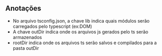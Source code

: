 ## Anotações
- No arquivo tsconfig.json, a chave lib indica quais módulos serão carregados pelo typescript (ex:DOM)
- A chave outDir indica onde os arquivos js gerados pelo ts serão armazenados
- rootDir indica onde os arquivos ts serão salvos e compilados para a pasta outDir